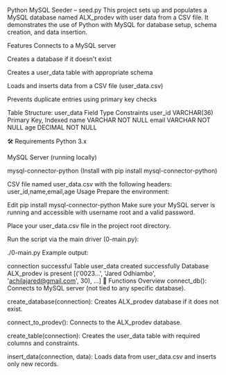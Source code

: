  Python MySQL Seeder – seed.py
This project sets up and populates a MySQL database named ALX_prodev with user data from a CSV file. It demonstrates the use of Python with MySQL for database setup, schema creation, and data insertion.

Features
Connects to a MySQL server

Creates a database if it doesn't exist

Creates a user_data table with appropriate schema

Loads and inserts data from a CSV file (user_data.csv)

Prevents duplicate entries using primary key checks

Table Structure: user_data
Field	Type	Constraints
user_id	VARCHAR(36)	Primary Key, Indexed
name	VARCHAR	NOT NULL
email	VARCHAR	NOT NULL
age	DECIMAL	NOT NULL

🛠️ Requirements
Python 3.x

MySQL Server (running locally)

mysql-connector-python (Install with pip install mysql-connector-python)

CSV file named user_data.csv with the following headers:
user_id,name,email,age
 Usage
Prepare the environment:

Edit
pip install mysql-connector-python
Make sure your MySQL server is running and accessible with username root and a valid password.

Place your user_data.csv file in the project root directory.

Run the script via the main driver (0-main.py):


./0-main.py
Example output:


connection successful
Table user_data created successfully
Database ALX_prodev is present 
[('0023...', 'Jared Odhiambo', 'achilajared@gmail.com', 30), ...]
🧠 Functions Overview
connect_db(): Connects to MySQL server (not tied to any specific database).

create_database(connection): Creates ALX_prodev database if it does not exist.

connect_to_prodev(): Connects to the ALX_prodev database.

create_table(connection): Creates the user_data table with required columns and constraints.

insert_data(connection, data): Loads data from user_data.csv and inserts only new records.
